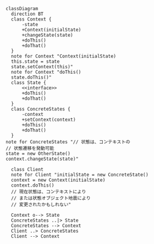 ﻿```mermaid
classDiagram
  direction BT
  class Context {
      -state
      +Context(initialState)
      +changeState(state)
      +doThis()
      +doThat()
  }
  note for Context "Context(initialState)
  this.state = state
  state.setContext(this)"
  note for Context "doThis()
  state.doThis()"
  class State {
      <<interface>>
      +doThis()
      +doThat()
  }
  class ConcreteStates {
      -context
      +setContext(context)
      +doThis()
      +doThat()
  }
note for ConcreteStates "// 状態は、コンテキストの
// 状態遷移を発動可能
state = new OtherState()
context.changeState(state)"

  class Client
  note for Client "initialState = new ConcreteState()
  context = new Context(initialState)
  context.doThis()
  // 現在状態は、コンテキストにより
  // または状態オブジェクト地震により
  // 変更されたかもしれない"

  Context o--> State
  ConcreteStates ..|> State
  ConcreteStates --> Context
  Client ..> ConcreteStates
  Client --> Context

```